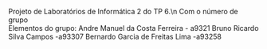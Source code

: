 Projeto de Laboratórios de Informática 2 do TP 6.\n
Com o número de grupo   
Elementos do grupo:
  Andre Manuel da Costa Ferreira - a9321
  Bruno Ricardo Silva Campos -a93307
  Bernardo Garcia de Freitas Lima -a93258
